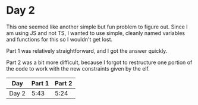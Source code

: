 # Day 2

This one seemed like another simple but fun problem to figure out. Since I am using JS and not TS, I wanted to use simple, cleanly named variables and functions for this so I wouldn't get lost.

Part 1 was relatively straightforward, and I got the answer quickly.

Part 2 was a bit more difficult, because I forgot to restructure one portion of the code to work with the new constraints given by the elf.

| Day   | Part 1 | Part 2 |
| ----- | ------ | ------ |
| Day 2 | 5:43   | 5:24   |